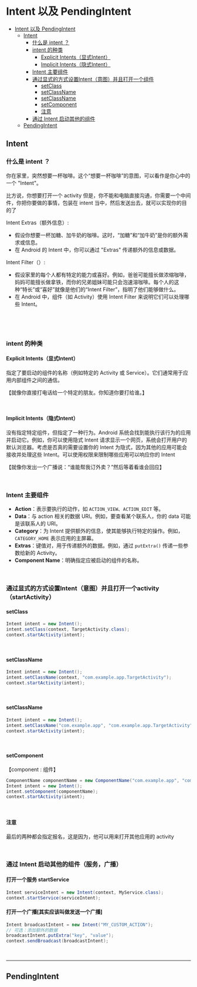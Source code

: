 # Intent 以及 PendingIntent

- [Intent 以及 PendingIntent](#intent-以及-pendingintent)
  - [Intent](#intent)
    - [什么是 intent ？](#什么是-intent-)
    - [intent 的种类](#intent-的种类)
      - [Explicit Intents（显式Intent）](#explicit-intents显式intent)
      - [Implicit Intents（隐式Intent）](#implicit-intents隐式intent)
    - [Intent 主要组件](#intent-主要组件)
    - [通过显式的方式设置Intent（意图）并且打开一个组件](#通过显式的方式设置intent意图并且打开一个组件)
      - [setClass](#setclass)
      - [setClassName](#setclassname)
      - [setClassName](#setclassname-1)
      - [setComponent](#setcomponent)
      - [注意](#注意)
    - [通过 Intent 启动其他的组件](#通过-intent-启动其他的组件)
  - [PendingIntent](#pendingintent)


## Intent

### 什么是 intent ？

你在家里，突然想要一杯咖啡。这个“想要一杯咖啡”的意图，可以看作是你心中的一个 "Intent"。

比方说，你想要打开一个 activity 但是，你不能和电脑直接沟通，你需要一个中间件，你把你要做的事情，包装在 intent 当中，然后发送出去，就可以实现你的目的了	

Intent Extras（额外信息）:

- 假设你想要一杯加糖、加牛奶的咖啡。这时，“加糖”和“加牛奶”是你的额外需求或信息。
- 在 Android 的 Intent 中，你可以通过 "Extras" 传递额外的信息或数据。

Intent Filter（）:

- 假设家里的每个人都有特定的能力或喜好。例如，爸爸可能擅长做浓缩咖啡，妈妈可能擅长做拿铁，而你的兄弟姐妹可能只会泡速溶咖啡。每个人的这种“特长”或“喜好”就像是他们的“Intent Filter”，指明了他们能够做什么。
- 在 Android 中，组件（如 Activity）使用 Intent Filter 来说明它们可以处理哪些 Intent。

​			

​				

### intent 的种类

#### Explicit Intents（显式Intent）

指定了要启动的组件的名称（例如特定的 Activity 或 Service）。它们通常用于应用内部组件之间的通信。

【就像你直接打电话给一个特定的朋友。你知道你要打给谁。】			

​			

#### Implicit Intents（隐式Intent）

没有指定特定组件，但指定了一种行为。Android 系统会找到能执行该行为的应用并启动它。例如，你可以使用隐式 Intent 请求显示一个网页，系统会打开用户的默认浏览器。考虑是否真的需要设置你的 Intent 为隐式，因为其他的应用可能会接收并处理这些 Intent。可以使用权限来限制哪些应用可以响应你的 Intent							

【就像你发出一个广播说：“谁能帮我订外卖？”然后等着看谁会回应】

​				

### Intent 主要组件

- **Action**：表示要执行的动作，如 `ACTION_VIEW`、`ACTION_EDIT` 等。
- **Data**：与 action 相关的数据 URI。例如，要查看某个联系人，你的 data 可能是该联系人的 URI。
- **Category**：为 Intent 提供额外的信息，使其能够执行特定的操作。例如，`CATEGORY_HOME` 表示应用的主屏幕。
- **Extras**：键值对，用于传递额外的数据。例如，通过 `putExtra()` 传递一些参数给新的 Activity。
- **Component Name**：明确指定应被启动的组件的名称。

​				

### 通过显式的方式设置Intent（意图）并且打开一个activity（startActivity）

#### setClass

```java
Intent intent = new Intent();
intent.setClass(context, TargetActivity.class);
context.startActivity(intent);
```

​			

#### setClassName

```java
Intent intent = new Intent();
intent.setClassName(context, "com.example.app.TargetActivity");
context.startActivity(intent);
```

​				

#### setClassName

```java
Intent intent = new Intent();
intent.setClassName("com.example.app", "com.example.app.TargetActivity");
context.startActivity(intent);
```

​			

#### setComponent

【component : 组件】

```java
ComponentName componentName = new ComponentName("com.example.app", "com.example.app.TargetActivity");
Intent intent = new Intent();
intent.setComponent(componentName);
context.startActivity(intent);
```

​				

#### 注意

最后的两种都会指定报名，这是因为，他可以用来打开其他应用的 activity 

​				

### 通过 Intent 启动其他的组件（服务，广播）

#### 打开一个服务 startService 

```java
Intent serviceIntent = new Intent(context, MyService.class);
context.startService(serviceIntent);
```



#### 打开一个广播[其实应该叫做发送一个广播]

```java
Intent broadcastIntent = new Intent("MY_CUSTOM_ACTION");
// 可选：添加额外的数据
broadcastIntent.putExtra("key", "value");
context.sendBroadcast(broadcastIntent);
```

​			



----

## PendingIntent

